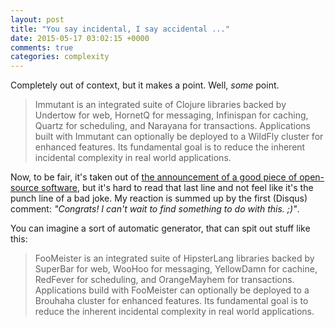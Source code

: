 ```yaml
---
layout: post
title: "You say incidental, I say accidental ..."
date: 2015-05-17 03:02:15 +0000
comments: true
categories: complexity
---
```


Completely out of context, but it makes a point. Well, _some_ point.

> Immutant is an integrated suite of Clojure libraries backed by Undertow for web, HornetQ for messaging, Infinispan for caching, Quartz for scheduling, and Narayana for transactions. Applications built with Immutant can optionally be deployed to a WildFly cluster for enhanced features. Its fundamental goal is to reduce the inherent incidental complexity in real world applications.

Now, to be fair, it's taken out of [the announcement of a good piece of open-source software](http://immutant.org/news/2015/04/17/announcing-2-final/#What_is_Immutant?), but it's hard to read that last line and not feel like it's the punch line of a bad joke. My reaction is summed up by the first (Disqus) comment: _"Congrats! I can't wait to find something to do with this. ;)"_.

You can imagine a sort of automatic generator, that can spit out stuff like this:

> FooMeister is an integrated suite of HipsterLang libraries backed by SuperBar for web, WooHoo for messaging, YellowDamn for cachine, RedFever for scheduling, and OrangeMayhem for transactions. Applications build with FooMeister can optionally be deployed to a Brouhaha cluster for enhanced features. Its fundamental goal is to reduce the inherent incidental complexity in real world applications.

